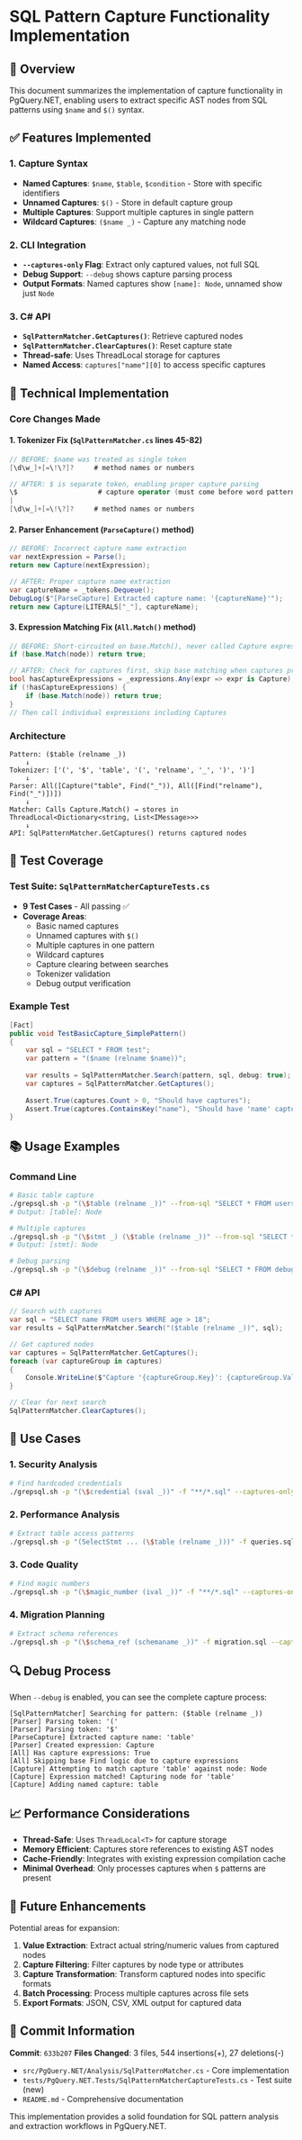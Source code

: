 # SQL Pattern Capture Functionality Implementation

## 🎯 Overview

This document summarizes the implementation of capture functionality in PgQuery.NET, enabling users to extract specific AST nodes from SQL patterns using `$name` and `$()` syntax.

## ✅ Features Implemented

### 1. **Capture Syntax**
- **Named Captures**: `$name`, `$table`, `$condition` - Store with specific identifiers
- **Unnamed Captures**: `$()` - Store in default capture group
- **Multiple Captures**: Support multiple captures in single pattern
- **Wildcard Captures**: `($name _)` - Capture any matching node

### 2. **CLI Integration**
- **`--captures-only` Flag**: Extract only captured values, not full SQL
- **Debug Support**: `--debug` shows capture parsing process
- **Output Formats**: Named captures show `[name]: Node`, unnamed show just `Node`

### 3. **C# API**
- **`SqlPatternMatcher.GetCaptures()`**: Retrieve captured nodes
- **`SqlPatternMatcher.ClearCaptures()`**: Reset capture state
- **Thread-safe**: Uses ThreadLocal storage for captures
- **Named Access**: `captures["name"][0]` to access specific captures

## 🔧 Technical Implementation

### Core Changes Made

#### 1. **Tokenizer Fix** (`SqlPatternMatcher.cs` lines 45-82)
```csharp
// BEFORE: $name was treated as single token
[\d\w_]+[=\!\?]?     # method names or numbers

// AFTER: $ is separate token, enabling proper capture parsing
\$                    # capture operator (must come before word pattern)
|
[\d\w_]+[=\!\?]?     # method names or numbers
```

#### 2. **Parser Enhancement** (`ParseCapture()` method)
```csharp
// BEFORE: Incorrect capture name extraction
var nextExpression = Parse();
return new Capture(nextExpression);

// AFTER: Proper capture name extraction
var captureName = _tokens.Dequeue();
DebugLog($"[ParseCapture] Extracted capture name: '{captureName}'");
return new Capture(LITERALS["_"], captureName);
```

#### 3. **Expression Matching Fix** (`All.Match()` method)
```csharp
// BEFORE: Short-circuited on base.Match(), never called Capture expressions
if (base.Match(node)) return true;

// AFTER: Check for captures first, skip base matching when captures present
bool hasCaptureExpressions = _expressions.Any(expr => expr is Capture);
if (!hasCaptureExpressions) {
    if (base.Match(node)) return true;
}
// Then call individual expressions including Captures
```

### Architecture

```
Pattern: ($table (relname _))
    ↓
Tokenizer: ['(', '$', 'table', '(', 'relname', '_', ')', ')']
    ↓
Parser: All([Capture("table", Find("_")), All([Find("relname"), Find("_")])])
    ↓
Matcher: Calls Capture.Match() → stores in ThreadLocal<Dictionary<string, List<IMessage>>>
    ↓
API: SqlPatternMatcher.GetCaptures() returns captured nodes
```

## 🧪 Test Coverage

### Test Suite: `SqlPatternMatcherCaptureTests.cs`
- **9 Test Cases** - All passing ✅
- **Coverage Areas**:
  - Basic named captures
  - Unnamed captures with `$()`
  - Multiple captures in one pattern
  - Wildcard captures
  - Capture clearing between searches
  - Tokenizer validation
  - Debug output verification

### Example Test
```csharp
[Fact]
public void TestBasicCapture_SimplePattern()
{
    var sql = "SELECT * FROM test";
    var pattern = "($name (relname $name))";
    
    var results = SqlPatternMatcher.Search(pattern, sql, debug: true);
    var captures = SqlPatternMatcher.GetCaptures();
    
    Assert.True(captures.Count > 0, "Should have captures");
    Assert.True(captures.ContainsKey("name"), "Should have 'name' capture");
}
```

## 📚 Usage Examples

### Command Line
```bash
# Basic table capture
./grepsql.sh -p "(\$table (relname _))" --from-sql "SELECT * FROM users" --captures-only
# Output: [table]: Node

# Multiple captures
./grepsql.sh -p "(\$stmt _) (\$table (relname _))" --from-sql "SELECT * FROM products" --captures-only
# Output: [stmt]: Node

# Debug parsing
./grepsql.sh -p "(\$debug (relname _))" --from-sql "SELECT * FROM debug_table" --debug
```

### C# API
```csharp
// Search with captures
var sql = "SELECT name FROM users WHERE age > 18";
var results = SqlPatternMatcher.Search("($table (relname _))", sql);

// Get captured nodes
var captures = SqlPatternMatcher.GetCaptures();
foreach (var captureGroup in captures)
{
    Console.WriteLine($"Capture '{captureGroup.Key}': {captureGroup.Value.Count} items");
}

// Clear for next search
SqlPatternMatcher.ClearCaptures();
```

## 🚀 Use Cases

### 1. **Security Analysis**
```bash
# Find hardcoded credentials
./grepsql.sh -p "(\$credential (sval _))" -f "**/*.sql" --captures-only
```

### 2. **Performance Analysis**
```bash
# Extract table access patterns
./grepsql.sh -p "(SelectStmt ... (\$table (relname _)))" -f queries.sql --captures-only
```

### 3. **Code Quality**
```bash
# Find magic numbers
./grepsql.sh -p "(\$magic_number (ival _))" -f "**/*.sql" --captures-only
```

### 4. **Migration Planning**
```bash
# Extract schema references
./grepsql.sh -p "(\$schema_ref (schemaname _))" -f migration.sql --captures-only
```

## 🔍 Debug Process

When `--debug` is enabled, you can see the complete capture process:

```
[SqlPatternMatcher] Searching for pattern: ($table (relname _))
[Parser] Parsing token: '('
[Parser] Parsing token: '$'
[ParseCapture] Extracted capture name: 'table'
[Parser] Created expression: Capture
[All] Has capture expressions: True
[All] Skipping base Find logic due to capture expressions
[Capture] Attempting to match capture 'table' against node: Node
[Capture] Expression matched! Capturing node for 'table'
[Capture] Adding named capture: table
```

## 📈 Performance Considerations

- **Thread-Safe**: Uses `ThreadLocal<T>` for capture storage
- **Memory Efficient**: Captures store references to existing AST nodes
- **Cache-Friendly**: Integrates with existing expression compilation cache
- **Minimal Overhead**: Only processes captures when `$` patterns are present

## 🔮 Future Enhancements

Potential areas for expansion:
1. **Value Extraction**: Extract actual string/numeric values from captured nodes
2. **Capture Filtering**: Filter captures by node type or attributes
3. **Capture Transformation**: Transform captured nodes into specific formats
4. **Batch Processing**: Process multiple captures across file sets
5. **Export Formats**: JSON, CSV, XML output for captured data

## 📝 Commit Information

**Commit**: `633b207`
**Files Changed**: 3 files, 544 insertions(+), 27 deletions(-)
- `src/PgQuery.NET/Analysis/SqlPatternMatcher.cs` - Core implementation
- `tests/PgQuery.NET.Tests/SqlPatternMatcherCaptureTests.cs` - Test suite (new)
- `README.md` - Comprehensive documentation

This implementation provides a solid foundation for SQL pattern analysis and extraction workflows in PgQuery.NET. 